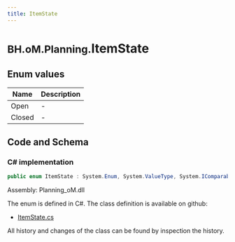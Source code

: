 ```yaml
---
title: ItemState
---
```


# <small>BH.oM.Planning.</small>**ItemState**



## Enum values

| Name            | Description                                                    |
|-----------------|----------------------------------------------------------------|
| Open |  -  |
| Closed |  -  |


## Code and Schema

### C# implementation

``` C# title="C#"
public enum ItemState : System.Enum, System.ValueType, System.IComparable, System.ISpanFormattable, System.IFormattable, System.IConvertible
```

Assembly: Planning_oM.dll

The enum is defined in C#. The class definition is available on github:

- [ItemState.cs](https://github.com/BHoM/BHoM/blob/develop/Planning_oM/Enums\ItemState.cs)

All history and changes of the class can be found by inspection the history.
